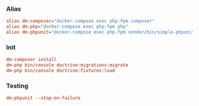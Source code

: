### Alias

```ini
alias dm-composer="docker-compose exec php-fpm composer"
alias dm-php="docker-compose exec php-fpm php"
alias dm-phpunit="docker-compose exec php-fpm vendor/bin/simple-phpunit"
```

### Init

```ini
dm-composer install
dm-php bin/console doctrine:migrations:migrate
dm-php bin/console doctrine:fixtures:load
```

### Testing

```ini
dm-phpunit --stop-on-failure
```